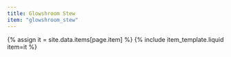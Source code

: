 ```yaml
---
title: Glowshroom Stew
item: "glowshroom_stew"
---
```


{% assign it = site.data.items[page.item] %}
{% include item_template.liquid item=it %}
